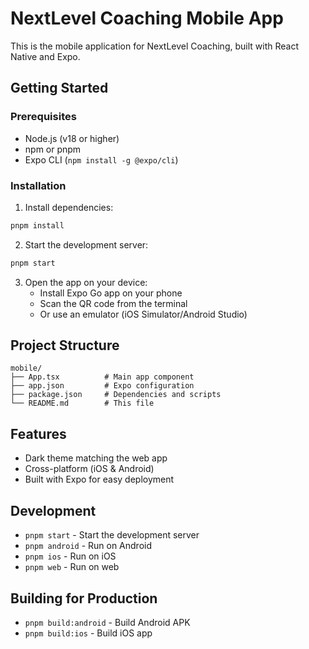 # NextLevel Coaching Mobile App

This is the mobile application for NextLevel Coaching, built with React Native and Expo.

## Getting Started

### Prerequisites

- Node.js (v18 or higher)
- npm or pnpm
- Expo CLI (`npm install -g @expo/cli`)

### Installation

1. Install dependencies:

```bash
pnpm install
```

2. Start the development server:

```bash
pnpm start
```

3. Open the app on your device:
   - Install Expo Go app on your phone
   - Scan the QR code from the terminal
   - Or use an emulator (iOS Simulator/Android Studio)

## Project Structure

```
mobile/
├── App.tsx          # Main app component
├── app.json         # Expo configuration
├── package.json     # Dependencies and scripts
└── README.md        # This file
```

## Features

- Dark theme matching the web app
- Cross-platform (iOS & Android)
- Built with Expo for easy deployment

## Development

- `pnpm start` - Start the development server
- `pnpm android` - Run on Android
- `pnpm ios` - Run on iOS
- `pnpm web` - Run on web

## Building for Production

- `pnpm build:android` - Build Android APK
- `pnpm build:ios` - Build iOS app


